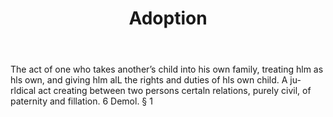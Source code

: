 ---
title: Adoption
letter: A
permalink: "/definitions/adoption.html"
body: The act of one who takes another’s child into his own family, treating hlm as
  hls own, and giving hlm alL the rights and duties of hls own child. A ju-rldical
  act creating between two persons certaln relations, purely civil, of paternity and
  fillation. 6 Demol. § 1
published_at: '2018-07-07'
layout: post
---